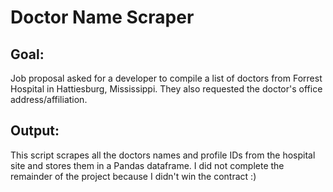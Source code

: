 # Doctor Name Scraper
## Goal:
Job proposal asked for a developer to compile a list of doctors from Forrest Hospital in Hattiesburg, Mississippi.  They also requested the doctor's office address/affiliation.

## Output:
This script scrapes all the doctors names and profile IDs from the hospital site and stores them in a Pandas dataframe.  I did not complete the remainder of the project because I didn't win the contract :)